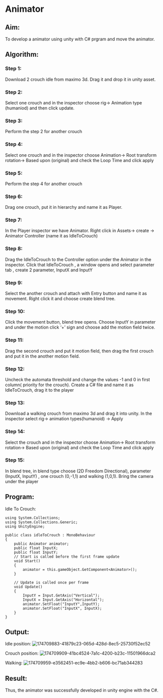 # Animator

## Aim:
 To develop a animator using unity with C# prgram and move the animator.
## Algorithm:
### Step 1:
Download 2 crouch idle from maximo 3d. Drag it and drop it in unity asset.
### Step 2:
Select one crouch and in the inspector choose rig-> Animation type (humaniod) and then click update.
### Step 3:
Perform the step 2 for another crouch
### Step 4:
Select one crouch and in the inspector choose Animation-> Root transform rotation-> Based upon (original)  and check the Loop Time and click apply
### Step 5:
Perform the step 4 for another crouch
### Step 6:
Drag one crouch, put it in hierarchy and name it as Player.
### Step 7:
In the Player inspector we have Animator. Right click in Assets-> create -> Animator Controller (name it as IdleToCrouch)
### Step 8:
Drag the IdleToCrouch to the Controller option under the Animator in the inspector. Click that IdleToCrouch , a window opens and select parameter tab , create 2 parameter, InputX and InputY
### Step 9:
Select the another crouch and attach with Entry button and name it as movement. Right click it and choose create blend tree.
### Step 10:
Click the movement button, blend tree opens. Choose InputY in parameter and under the motion click ‘+’ sign and choose add the motion field twice.
### Step 11:
Drag the second crouch and put it motion field, then drag the first crouch and put it in the another motion field.
### Step 12:
Uncheck the automata threshold and change the values -1 and 0 in first column( priority for the crouch). Create a C# file and name it as IdleToCrouch, drag it to the player
### Step 13:
Download a walking crouch from maximo 3d and drag it into unity. In the inspector select rig-> animation types(humanoid) -> Apply
### Step 14:
Select the crouch and in the inspector choose Animation-> Root transform rotation-> Based upon (original)  and check the Loop Time and click apply
### Step 15:
In blend tree, in blend type choose (2D Freedom Directional), parameter (InputX, InputY) , one crouch (0,-1,1) and walking (1,0,1). Bring the camera under the player 

## Program:
Idle To Crouch:
```
using System.Collections;
using System.Collections.Generic;
using UnityEngine;

public class idleToCrouch : MonoBehaviour
{
    public Animator animator;
    public float InputX;
    public float InputY;
    // Start is called before the first frame update
    void Start()
    {
        animator = this.gameObject.GetComponent<Animator>();
    }

    // Update is called once per frame
    void Update()
    {
        InputY = Input.GetAxis("Vertical");
        InputX = Input.GetAxis("Horizontal");
        animator.SetFloat("InputY",InputY);
        animator.SetFloat("InputX", InputX);
    }
}
```
## Output:
Idle position:
![174709883-41879c23-065d-428d-8ec5-25730f52ec52](https://github.com/swemurali/Animator/assets/94165336/28ce203f-15ff-48e6-8b12-96802a88d8ae)

Crouch position:
![174709909-41bc4524-7a1c-4200-b23c-11501966dca2](https://github.com/swemurali/Animator/assets/94165336/e488c495-c8f7-48c4-8355-8b44558ff912)

Walking:
![174709959-e3562451-ec9e-4bb2-b606-bc71ab344283](https://github.com/swemurali/Animator/assets/94165336/194f2042-165b-47f4-b318-3fb60f9b6233)

## Result:
 Thus, the animator was successfully developed in unity engine with the C#.
